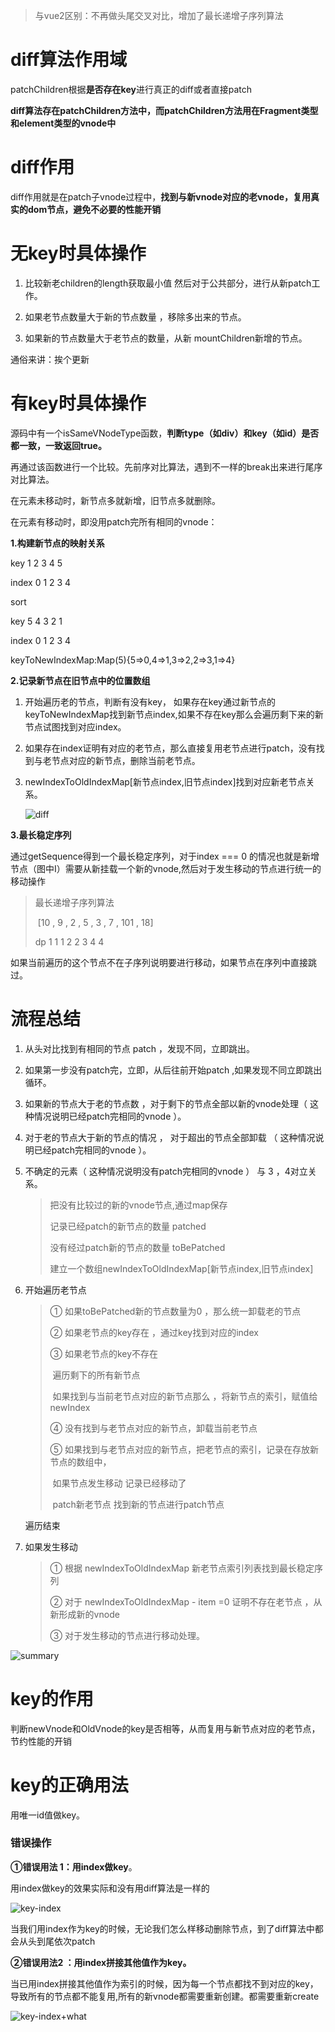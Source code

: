 > 与vue2区别：不再做头尾交叉对比，增加了最长递增子序列算法

# diff算法作用域

patchChildren根据**是否存在key**进行真正的diff或者直接patch

**diff算法存在patchChildren方法中，而patchChildren方法用在Fragment类型和element类型的vnode中**

# diff作用

diff作用就是在patch子vnode过程中，**找到与新vnode对应的老vnode，复用真实的dom节点，避免不必要的性能开销**

# 无key时具体操作

1.  比较新老children的length获取最小值 然后对于公共部分，进行从新patch工作。

2.  如果老节点数量大于新的节点数量 ，移除多出来的节点。

3.  如果新的节点数量大于老节点的数量，从新 mountChildren新增的节点。

通俗来讲：挨个更新

# 有key时具体操作

源码中有一个isSameVNodeType函数，**判断type（如div）和key（如id）是否都一致，一致返回true。**

再通过该函数进行一个比较。先前序对比算法，遇到不一样的break出来进行尾序对比算法。

在元素未移动时，新节点多就新增，旧节点多就删除。

在元素有移动时，即没用patch完所有相同的vnode：

**1.构建新节点的映射关系**

key 1 2 3 4 5

index 0 1 2 3 4 

sort

key 5 4 3 2 1

index 0 1 2 3 4

keyToNewIndexMap:Map(5){5=>0,4=>1,3=>2,2=>3,1=>4}

**2.记录新节点在旧节点中的位置数组**

1. 开始遍历老的节点，判断有没有key， 如果存在key通过新节点的keyToNewIndexMap找到新节点index,如果不存在key那么会遍历剩下来的新节点试图找到对应index。

2. 如果存在index证明有对应的老节点，那么直接复用老节点进行patch，没有找到与老节点对应的新节点，删除当前老节点。

3. newIndexToOldIndexMap[新节点index,旧节点index]找到对应新老节点关系。

   ![diff](./diff.webp)

**3.最长稳定序列**

通过getSequence得到一个最长稳定序列，对于index === 0 的情况也就是新增节点（图中I）需要从新挂载一个新的vnode,然后对于发生移动的节点进行统一的移动操作

> 最长递增子序列算法
>
> ​       [10 , 9 , 2 , 5 , 3 , 7 , 101 , 18]
>
> dp     1    1   1   2   2   3     4      4

如果当前遍历的这个节点不在子序列说明要进行移动，如果节点在序列中直接跳过。

# 流程总结

1. 从头对比找到有相同的节点 patch ，发现不同，立即跳出。

2. 如果第一步没有patch完，立即，从后往前开始patch ,如果发现不同立即跳出循环。

3. 如果新的节点大于老的节点数 ，对于剩下的节点全部以新的vnode处理（ 这种情况说明已经patch完相同的vnode ）。

4. 对于老的节点大于新的节点的情况 ， 对于超出的节点全部卸载 （ 这种情况说明已经patch完相同的vnode ）。

5. 不确定的元素（ 这种情况说明没有patch完相同的vnode ） 与 3 ，4对立关系。

   > 把没有比较过的新的vnode节点,通过map保存
   >
   > 记录已经patch的新节点的数量 patched
   >
   > 没有经过patch新的节点的数量 toBePatched
   >
   > 建立一个数组newIndexToOldIndexMap[新节点index,旧节点index]
   >

6. 开始遍历老节点

   > ① 如果toBePatched新的节点数量为0 ，那么统一卸载老的节点
   >
   > ② 如果老节点的key存在 ，通过key找到对应的index
   >
   > ③ 如果老节点的key不存在
   >
   > ​            遍历剩下的所有新节点
   >
   > ​            如果找到与当前老节点对应的新节点那么 ，将新节点的索引，赋值给newIndex
   >
   > ④ 没有找到与老节点对应的新节点，卸载当前老节点
   >
   > ⑤ 如果找到与老节点对应的新节点，把老节点的索引，记录在存放新节点的数组中，
   >
   > ​            如果节点发生移动 记录已经移动了
   >
   > ​            patch新老节点 找到新的节点进行patch节点
   >

   遍历结束

7. 如果发生移动

   > ① 根据 newIndexToOldIndexMap 新老节点索引列表找到最长稳定序列
   >
   > ② 对于 newIndexToOldIndexMap - item =0 证明不存在老节点 ，从新形成新的vnode
   >
   > ③ 对于发生移动的节点进行移动处理。

![summary](./summary.jpg)

# key的作用

判断newVnode和OldVnode的key是否相等，从而复用与新节点对应的老节点，节约性能的开销

# key的正确用法

用唯一id值做key。

### 错误操作

**①错误用法 1：用index做key**。

用index做key的效果实际和没有用diff算法是一样的

![key-index](./key-index.webp)

当我们用index作为key的时候，无论我们怎么样移动删除节点，到了diff算法中都会从头到尾依次patch

**②错误用法2 ：用index拼接其他值作为key。**

当已用index拼接其他值作为索引的时候，因为每一个节点都找不到对应的key，导致所有的节点都不能复用,所有的新vnode都需要重新创建。都需要重新create

![key-index+what](./key-index+what.webp)



